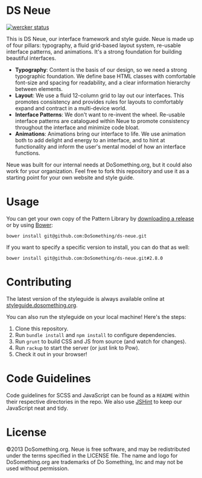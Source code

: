 # DS Neue

[![wercker status](https://app.wercker.com/status/9c3905a0a14be38a75d857e1f7ffdeda "wercker status")](https://app.wercker.com/project/bykey/9c3905a0a14be38a75d857e1f7ffdeda)

This is DS Neue, our interface framework and style guide. Neue is made up of four pillars: typography, a fluid grid-based layout system, re-usable interface patterns, and animations. It's a strong foundation for building beautiful interfaces.

 - **Typography**: Content is the basis of our design, so we need a strong typographic foundation. We define base HTML classes with comfortable font-size and spacing for readability, and a clear information hierarchy between elements.
 - **Layout**: We use a fluid 12-column grid to lay out our interfaces. This promotes consistency and provides rules for layouts to comfortably expand and contract in a multi-device world.
 - **Interface Patterns**: We don't want to re-invent the wheel. Re-usable interface patterns are catalogued within Neue to promote consistency throughout the interface and minimize code bloat.
 - **Animations**: Animations bring our interface to life. We use animation both to add delight and energy to an interface, and to hint at functionality and inform the user's mental model of how an interface functions.

Neue was built for our internal needs at DoSomething.org, but it could also work for your organization. Feel free to fork this repository and use it as a starting point for your own website and style guide.

# Usage
You can get your own copy of the Pattern Library by [downloading a release](https://github.com/DoSomething/ds-neue/releases) or by using [Bower](http://bower.io):

```
bower install git@github.com:DoSomething/ds-neue.git
```

If you want to specify a specific version to install, you can do that as well:

```
bower install git@github.com:DoSomething/ds-neue.git#2.8.0
```

# Contributing
The latest version of the styleguide is always available online at [styleguide.dosomething.org](http://styleguide.dosomething.org/).

You can also run the styleguide on your local machine! Here's the steps:

  1. Clone this repository.
  2. Run `bundle install` and `npm install` to configure dependencies.
  3. Run `grunt` to build CSS and JS from source (and watch for changes).
  3. Run `rackup` to start the server (or just link to Pow).
  4. Check it out in your browser!

# Code Guidelines
Code guidelines for SCSS and JavaScript can be found as a `README` within their respective directories in the repo. We also use [JSHint](http://www.jshint.com/) to keep our JavaScript neat and tidy.

# License
&copy;2013 DoSomething.org. Neue is free software, and may be redistributed under the terms specified in the LICENSE file. The name and logo for DoSomething.org are trademarks of Do Something, Inc and may not be used without permission.
